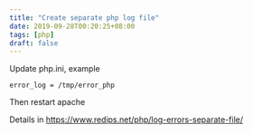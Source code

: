 ```yaml
---
title: "Create separate php log file"
date: 2019-09-28T00:20:25+08:00
tags: [php]
draft: false
---
```


Update php.ini, example
```
error_log = /tmp/error_php
```
Then restart apache

Details in https://www.redips.net/php/log-errors-separate-file/
